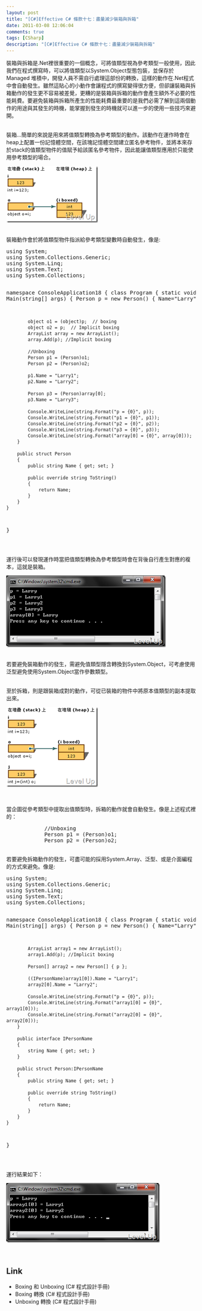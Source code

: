 ```yaml
---
layout: post
title: "[C#]Effective C# 條款十七：盡量減少裝箱與拆箱"
date: 2011-03-08 12:06:04
comments: true
tags: [CSharp]
description: "[C#]Effective C# 條款十七：盡量減少裝箱與拆箱"
---
```

<p>
	裝箱與拆箱是.Net裡很重要的一個概念，可將值類型視為參考類型一般使用，因此我們在程式撰寫時，可以將值類型以System.Object型態包裝，並保存於Managed 堆積中，開發人員不需自行處理這部份的轉換，這樣的動作在.Net程式中會自動發生。雖然這貼心的小動作會讓程式的撰寫變得很方便，但卻讓裝箱與拆箱動作的發生更不容易被差覺，更糟的是裝箱與拆箱的動作會產生額外不必要的性能耗費。要避免裝箱與拆箱所產生的性能耗費最重要的是我們必需了解到這兩個動作的用途與其發生的時機，能掌握到發生的時機就可以進一步的使用一些技巧來避開。</p>
<p>
	<br />
	裝箱...簡單的來說是用來將值類型轉換為參考類型的動作。該動作在運作時會在heap上配置一份記憶體空間，在該塊記憶體空間建立匿名參考物件，並將本來存於stack的值類型物件的值賦予給該匿名參考物件，因此能讓值類型應用於只能使用參考類型的場合。</p>
<p>
	<img alt="image" border="0" height="151" src="\images\posts\21712\image_thumb_3.png" style="border-bottom: 0px; border-left: 0px; border-top: 0px; border-right: 0px" width="244" /></p>
<p>
	<br />
	裝箱動作會於將值類型物件指派給參考類型變數時自動發生，像是:</p>
<div class="wlWriterSmartContent" id="scid:812469c5-0cb0-4c63-8c15-c81123a09de7:91b83bf4-c17d-4ccc-b2d5-d125038eeadd" style="padding-bottom: 0px; margin: 0px; padding-left: 0px; padding-right: 0px; display: inline; float: none; padding-top: 0px">
	<pre class="c#" name="code">
using System;
using System.Collections.Generic;
using System.Linq;
using System.Text;
using System.Collections;

namespace ConsoleApplication18
{
    class Program
    {
        static void Main(string[] args)
        {
            Person p = new Person() { Name="Larry"};

            object o1 = (object)p;  // boxing
            object o2 = p;  // Implicit boxing
            ArrayList array = new ArrayList();
            array.Add(p); //Implicit boxing

            //Unboxing
            Person p1 = (Person)o1;
            Person p2 = (Person)o2;

            p1.Name = "Larry1";
            p2.Name = "Larry2";

            Person p3 = (Person)array[0];
            p3.Name = "Larry3";

            Console.WriteLine(string.Format("p = {0}", p));
            Console.WriteLine(string.Format("p1 = {0}", p1));
            Console.WriteLine(string.Format("p2 = {0}", p2));
            Console.WriteLine(string.Format("p3 = {0}", p3));
            Console.WriteLine(string.Format("array[0] = {0}", array[0]));
        }

        public struct Person
        {
            public string Name { get; set; }

            public override string ToString()
            {
                return Name;
            }
        }
    }
}</pre>
</div>
<p>
	 </p>
<p>
	運行後可以發現運作時當把值類型轉換為參考類型時會在背後自行產生對應的複本，這就是裝箱。</p>
<p>
	<img alt="image" border="0" height="191" src="\images\posts\21712\image_thumb_1.png" style="border-bottom: 0px; border-left: 0px; border-top: 0px; border-right: 0px" width="425" /></p>
<p>
	<br />
	若要避免裝箱動作的發生，需避免值類型隱含轉換到System.Object，可考慮使用泛型避免使用System.Object當作參數類型。</p>
<p>
	<br />
	至於拆箱，則是跟裝箱成對的動作，可從已裝箱的物件中將原本值類型的副本提取出來。</p>
<p>
	<img alt="image" border="0" height="213" src="\images\posts\21712\image_thumb_4.png" style="border-bottom: 0px; border-left: 0px; border-top: 0px; border-right: 0px" width="244" /></p>
<p>
	 </p>
<p>
	當企圖從參考類型中提取出值類型時，拆箱的動作就會自動發生。像是上述程式裡的：</p>
<div class="wlWriterSmartContent" id="scid:812469c5-0cb0-4c63-8c15-c81123a09de7:d1cf8cd3-d660-4e62-9ad1-7f8d84ba4678" style="padding-bottom: 0px; margin: 0px; padding-left: 0px; padding-right: 0px; display: inline; float: none; padding-top: 0px">
	<pre class="c#" name="code">
            //Unboxing
            Person p1 = (Person)o1; 
            Person p2 = (Person)o2;</pre>
</div>
<p>
	<br />
	若要避免拆箱動作的發生，可盡可能的採用System.Array、泛型、或是介面編程的方式來避免。像是:</p>
<div class="wlWriterSmartContent" id="scid:812469c5-0cb0-4c63-8c15-c81123a09de7:43d35309-57ea-4740-8a91-bf60e1f71d77" style="padding-bottom: 0px; margin: 0px; padding-left: 0px; padding-right: 0px; display: inline; float: none; padding-top: 0px">
	<pre class="c#" name="code">
using System;
using System.Collections.Generic;
using System.Linq;
using System.Text;
using System.Collections;

namespace ConsoleApplication18
{
    class Program
    {
        static void Main(string[] args)
        {
            Person p = new Person() { Name="Larry"};
            
            ArrayList array1 = new ArrayList();
            array1.Add(p); //Implicit boxing
            
            Person[] array2 = new Person[] { p };
                          
            ((IPersonName)array1[0]).Name = "Larry1";
            array2[0].Name = "Larry2";
            
            Console.WriteLine(string.Format("p = {0}", p));
            Console.WriteLine(string.Format("array1[0] = {0}", array1[0]));
            Console.WriteLine(string.Format("array2[0] = {0}", array2[0]));
        }

        public interface IPersonName
        {
            string Name { get; set; }
        }

        public struct Person:IPersonName 
        {
            public string Name { get; set; }

            public override string ToString()
            {
                return Name;
            }
        }
    }
}</pre>
</div>
<p>
	 </p>
<p>
	運行結果如下：</p>
<p>
	<img alt="image" border="0" height="159" src="\images\posts\21712\image_thumb_2.png" style="border-bottom: 0px; border-left: 0px; border-top: 0px; border-right: 0px" width="409" /></p>
<p>
	 </p>
<h2>
	Link</h2>
<ul>
	<li>
		Boxing 和 Unboxing (C# 程式設計手冊)</li>
	<li>
		Boxing 轉換 (C# 程式設計手冊)</li>
	<li>
		Unboxing 轉換 (C# 程式設計手冊)</li>
</ul>
